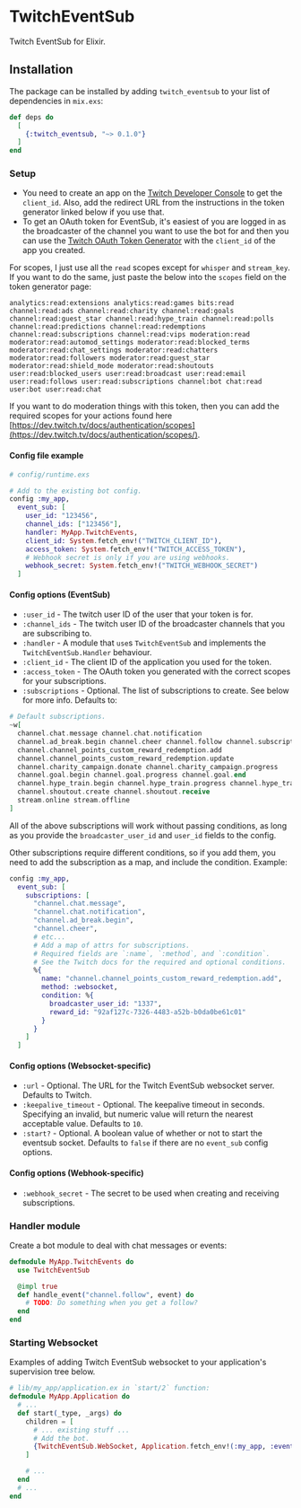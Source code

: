 # TwitchEventSub

Twitch EventSub for Elixir.

## Installation

The package can be installed by adding `twitch_eventsub` to your list of
dependencies in `mix.exs`:

```elixir
def deps do
  [
    {:twitch_eventsub, "~> 0.1.0"}
  ]
end
```

### Setup

* You need to create an app on the [Twitch Developer Console](https://dev.twitch.tv/console/apps/create)
   to get the `client_id`. Also, add the redirect URL from the instructions in the token generator
   linked below if you use that.
 * To get an OAuth token for EventSub, it's easiest of you are logged in as the broadcaster of the
   channel you want to use the bot for and then you can use the [Twitch OAuth Token Generator](https://twitchapps.com/tokengen/)
   with the `client_id` of the app you created.

For scopes, I just use all the `read` scopes except for `whisper` and `stream_key`. If you want to
do the same, just paste the below into the `scopes` field on the token generator page:

```
analytics:read:extensions analytics:read:games bits:read channel:read:ads channel:read:charity channel:read:goals channel:read:guest_star channel:read:hype_train channel:read:polls channel:read:predictions channel:read:redemptions channel:read:subscriptions channel:read:vips moderation:read moderator:read:automod_settings moderator:read:blocked_terms moderator:read:chat_settings moderator:read:chatters moderator:read:followers moderator:read:guest_star moderator:read:shield_mode moderator:read:shoutouts user:read:blocked_users user:read:broadcast user:read:email user:read:follows user:read:subscriptions channel:bot chat:read user:bot user:read:chat
```

If you want to do moderation things with this token, then you can add the required scopes for
your actions found here [https://dev.twitch.tv/docs/authentication/scopes](https://dev.twitch.tv/docs/authentication/scopes/).

#### Config file example

```elixir
# config/runtime.exs

# Add to the existing bot config.
config :my_app,
  event_sub: [
    user_id: "123456",
    channel_ids: ["123456"],
    handler: MyApp.TwitchEvents,
    client_id: System.fetch_env!("TWITCH_CLIENT_ID"),
    access_token: System.fetch_env!("TWITCH_ACCESS_TOKEN"),
    # Webhook secret is only if you are using webhooks.
    webhook_secret: System.fetch_env!("TWITCH_WEBHOOK_SECRET")
  ]
```

#### Config options (EventSub)

 * `:user_id` - The twitch user ID of the user that your token is for.
 * `:channel_ids` - The twitch user ID of the broadcaster channels that you are subscribing to.
 * `:handler` - A module that `use`s `TwitchEventSub` and implements the `TwitchEventSub.Handler` behaviour.
 * `:client_id` - The client ID of the application you used for the token.
 * `:access_token` - The OAuth token you generated with the correct scopes for your subscriptions.
 * `:subscriptions` - Optional. The list of subscriptions to create. See below for more info.
   Defaults to:

```elixir
# Default subscriptions.
~w[
  channel.chat.message channel.chat.notification
  channel.ad_break.begin channel.cheer channel.follow channel.subscription.end
  channel.channel_points_custom_reward_redemption.add
  channel.channel_points_custom_reward_redemption.update
  channel.charity_campaign.donate channel.charity_campaign.progress
  channel.goal.begin channel.goal.progress channel.goal.end
  channel.hype_train.begin channel.hype_train.progress channel.hype_train.end
  channel.shoutout.create channel.shoutout.receive
  stream.online stream.offline
]
```

All of the above subscriptions will work without passing conditions, as long as you
provide the `broadcaster_user_id` and `user_id` fields to the config.

Other subscriptions require different conditions, so if you add them, you need to add the subscription
as a map, and include the condition. Example:

```elixir
config :my_app,
  event_sub: [
    subscriptions: [
      "channel.chat.message",
      "channel.chat.notification",
      "channel.ad_break.begin",
      "channel.cheer",
      # etc...
      # Add a map of attrs for subscriptions.
      # Required fields are `:name`, `:method`, and `:condition`.
      # See the Twitch docs for the required and optional conditions.
      %{
        name: "channel.channel_points_custom_reward_redemption.add",
        method: :websocket,
        condition: %{
          broadcaster_user_id: "1337",
          reward_id: "92af127c-7326-4483-a52b-b0da0be61c01"
        }
      }
    ]
  ]
```

#### Config options (Websocket-specific)

 * `:url` - Optional. The URL for the Twitch EventSub websocket server. Defaults to Twitch.
 * `:keepalive_timeout` - Optional. The keepalive timeout in seconds. Specifying an invalid,
   but numeric value will return the nearest acceptable value. Defaults to `10`.
 * `:start?` - Optional. A boolean value of whether or not to start the eventsub socket.
   Defaults to `false` if there are no `event_sub` config options.

#### Config options (Webhook-specific)

 * `:webhook_secret` - The secret to be used when creating and receiving subscriptions.


### Handler module

Create a bot module to deal with chat messages or events:

```elixir
defmodule MyApp.TwitchEvents do
  use TwitchEventSub

  @impl true
  def handle_event("channel.follow", event) do
    # TODO: Do something when you get a follow?
  end
end
```

### Starting Websocket

Examples of adding Twitch EventSub websocket to your application's supervision tree below.

```elixir
# lib/my_app/application.ex in `start/2` function:
defmodule MyApp.Application do
  # ...
  def start(_type, _args) do
    children = [
      # ... existing stuff ...
      # Add the bot.
      {TwitchEventSub.WebSocket, Application.fetch_env!(:my_app, :event_sub)}
    ]

    # ...
  end
  # ...
end
```
